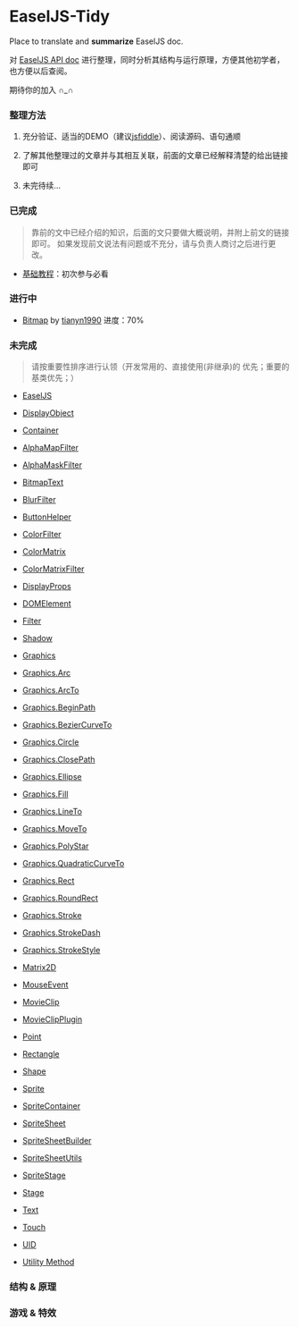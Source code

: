 # EaselJS-Tidy

Place to translate and **summarize** EaselJS doc.

对 [EaselJS API doc](http://createjs.com/docs/easeljs/modules/EaselJS.html) 
进行整理，同时分析其结构与运行原理，方便其他初学者，也方便以后查阅。

期待你的加入 ∩_∩

### 整理方法

1. 充分验证、适当的DEMO（建议[jsfiddle](https://jsfiddle.net)）、阅读源码、语句通顺

2. 了解其他整理过的文章并与其相互关联，前面的文章已经解释清楚的给出链接即可

3. 未完待续...

### 已完成

> 靠前的文中已经介绍的知识，后面的文只要做大概说明，并附上前文的链接即可。
> 如果发现前文说法有问题或不充分，请与负责人商讨之后进行更改。

* [基础教程](./learning.md)：初次参与必看

### 进行中

* [Bitmap](./Bitmap.md) by [tianyn1990](https://github.com/tianyn1990) 进度：70%

### 未完成

> 请按重要性排序进行认领（开发常用的、直接使用(非继承)的 优先；重要的基类优先；）

* [EaselJS]()

* [DisplayObject]()

* [Container]()

* [AlphaMapFilter]()
* [AlphaMaskFilter]()
* [BitmapText]()
* [BlurFilter]()
* [ButtonHelper]()
* [ColorFilter]()
* [ColorMatrix]()
* [ColorMatrixFilter]()
* [DisplayProps]()
* [DOMElement]()

* [Filter]()

* [Shadow]()

* [Graphics]()
* [Graphics.Arc]()
* [Graphics.ArcTo]()
* [Graphics.BeginPath]()
* [Graphics.BezierCurveTo]()
* [Graphics.Circle]()
* [Graphics.ClosePath]()
* [Graphics.Ellipse]()
* [Graphics.Fill]()
* [Graphics.LineTo]()
* [Graphics.MoveTo]()
* [Graphics.PolyStar]()
* [Graphics.QuadraticCurveTo]()
* [Graphics.Rect]()
* [Graphics.RoundRect]()
* [Graphics.Stroke]()
* [Graphics.StrokeDash]()
* [Graphics.StrokeStyle]()

* [Matrix2D]()

* [MouseEvent]()

* [MovieClip]()
* [MovieClipPlugin]()

* [Point]()

* [Rectangle]()

* [Shape]()

* [Sprite]()
* [SpriteContainer]()
* [SpriteSheet]()
* [SpriteSheetBuilder]()
* [SpriteSheetUtils]()
* [SpriteStage]()

* [Stage]()

* [Text]()

* [Touch]()

* [UID]()
* [Utility Method]()


### 结构 & 原理

### 游戏 & 特效
